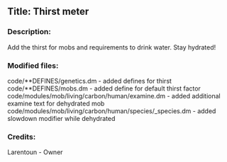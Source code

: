 ## Title: Thirst meter

### Description:

Add the thirst for mobs and requirements to drink water. Stay hydrated!

### Modified files:

code/**DEFINES/genetics.dm - added defines for thirst
code/**DEFINES/mobs.dm - added define for default thirst factor
code/modules/mob/living/carbon/human/examine.dm - added additional examine text for dehydrated mob
code/modules/mob/living/carbon/human/species/\_species.dm - added slowdown modifier while dehydrated

### Credits:

Larentoun - Owner

